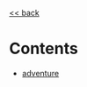[<< back](https://github.com/saeonlw/saeonlw.github.io/tree/master/_posts)  
# Contents
+ [adventure](https://github.com/saeonlw/saeonlw.github.io/tree/master/_posts/ubuntu/adventure)
